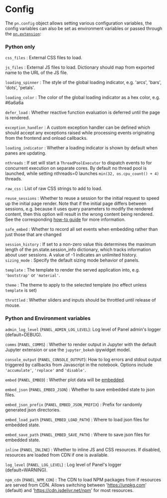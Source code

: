 # Config

The `pn.config` object allows setting various configuration variables, the config variables can also be set as environment variables or passed through the [`pn.extension`](cheatsheet#pn-extension):

### Python only

`css_files`
: External CSS files to load.

`js_files`
: External JS files to load. Dictionary should map from exported name to the URL of the JS file.

`loading_spinner`
: The style of the global loading indicator, e.g. 'arcs', 'bars', 'dots', 'petals'.

`loading_color`
: The color of the global loading indicator as a hex color, e.g. #6a6a6a

`defer_load`
: Whether reactive function evaluation is deferred until the page is rendered.

`exception_handler`
: A custom exception handler can be defined which should accept any exceptions raised while processing events originating from the frontend and onload callbacks.

`loading_indicator`
: Whether a loading indicator is shown by default when panes are updating.

`nthreads`
: If set will start a `ThreadPoolExecutor` to dispatch events to for concurrent execution on separate cores. By default no thread pool is launched, while setting nthreads=0 launches `min(32, os.cpu_count() + 4)` threads.

`raw_css`
: List of raw CSS strings to add to load.

`reuse_sessions`
: Whether to reuse a session for the initial request to speed up the initial page render. Note that if the initial page differs between sessions, e.g. because it uses query parameters to modify the rendered content, then this option will result in the wrong content being rendered. See the corresponding [how-to guide](../how_to/performance/reuse_sessions.md) for more information.

`safe_embed`
: Whether to record all set events when embedding rather than just those that are changed

`session_history`
: If set to a non-zero value this determines the maximum length of the pn.state.session_info dictionary, which tracks information about user sessions. A value of -1 indicates an unlimited history.
`sizing_mode`
:  Specify the default sizing mode behavior of panels.

`template`
: The template to render the served application into, e.g. `'bootstrap'` or `'material'`.

`theme`
: The theme to apply to the selected template (no effect unless `template` is set)

`throttled`
: Whether sliders and inputs should be throttled until release of mouse.

### Python and Environment variables

`admin_log_level` (`PANEL_ADMIN_LOG_LEVEL`):
Log level of Panel admin's logger (default=DEBUG).

`comms` (`PANEL_COMMS`)
: Whether to render output in Jupyter with the default Jupyter extension or use the `jupyter_bokeh` ipywidget model.

`console_output` (`PANEL_CONSOLE_OUTPUT`): How to log errors and stdout output triggered by callbacks from Javascript in the notebook. Options include `'accumulate'`, `'replace'` and `'disable'`.

`embed` (`PANEL_EMBED`)
: Whether plot data will be [embedded](./Deploy_and_Export.rst#Embedding).

`embed_json` (`PANEL_EMBED_JSON`)
: Whether to save embedded state to json files.

`embed_json_prefix` (`PANEL_EMBED_JSON_PREFIX`)
: Prefix for randomly generated json directories.

`embed_load_path` (`PANEL_EMBED_LOAD_PATH`)
: Where to load json files for embedded state.

`embed_save_path` (`PANEL_EMBED_SAVE_PATH`)
: Where to save json files for embedded state.

`inline` (`PANEL_INLINE`)
: Whether to inline JS and CSS resources. If disabled, resources are loaded from CDN if one is available.

`log_level` (`PANEL_LOG_LEVEL`)
: Log level of Panel's logger (default=WARNING).

`npm_cdn` (`PANEL_NPM_CDN`)
: The CDN to load NPM packages from if resources are served from CDN. Allows switching between 'https://unpkg.com' (default) and 'https://cdn.jsdelivr.net/npm' for most resources.
